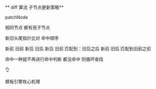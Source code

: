 ** diff 算法 子节点更新策略**

patchNode

相同节点 都有孩子节点

新旧头尾指针比对
命中顺序

新前 旧前
新后 旧后
新后 旧前 匹配到：旧后之后
新前 旧后 匹配到旧前之前

命中一种就不再进行命中判断
都没命中 则循环查找 

👌

模板引擎核心机理
